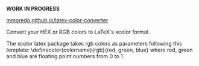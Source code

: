 **WORK IN PROGRESS**

[mmoredo.github.io/latex-color-converter](http://mmoredo.github.io/latex-color-converter)


Convert your HEX or RGB colors to LaTeX's xcolor format.

The xcolor latex package takes rgb colors as parameters following this template: \definecolor{colorname}{rgb}{red, green, blue} where red, green and blue are floating point numbers from 0 to 1.

